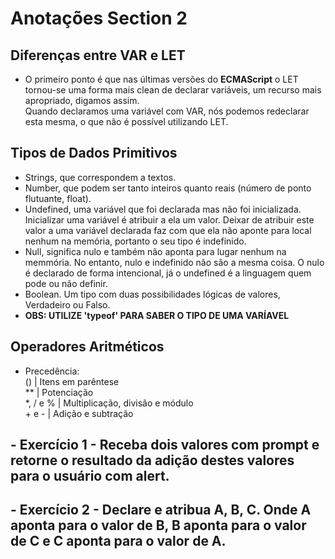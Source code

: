# Anotações Section 2
## Diferenças entre VAR e LET

- O primeiro ponto é que nas últimas versões do <strong>ECMAScript</strong> o LET tornou-se uma forma mais clean de declarar variáveis, um recurso mais apropriado, digamos assim.<br>
Quando declaramos uma variável com VAR, nós podemos redeclarar esta mesma, o que não é possível utilizando LET.

## Tipos de Dados Primitivos

- Strings, que correspondem a textos.
- Number, que podem ser tanto inteiros quanto reais (número de ponto flutuante, float).
- Undefined, uma variável que foi declarada mas não foi inicializada. Inicializar uma variável é atribuir a ela um valor. Deixar de atribuir este valor a uma variável declarada faz com que ela não aponte para local nenhum na memória, portanto o seu tipo é indefinido.
- Null, significa nulo e também não aponta para lugar nenhum na memmória. No entanto, nulo e indefinido não são a mesma coisa. O nulo é declarado de forma intencional, já o undefined é a linguagem quem pode ou não definir.
- Boolean. Um tipo com duas possibilidades lógicas de valores, Verdadeiro ou Falso.
- <strong>OBS: UTILIZE 'typeof' PARA SABER O TIPO DE UMA VARÍAVEL</strong>


## Operadores Aritméticos
- Precedência: <br> 
() | Itens em parêntese<br> ** | Potenciação <br> *, / e % | Multiplicação, divisão e módulo<br>+ e - | Adição e subtração

## - Exercício 1 - Receba dois valores com prompt e retorne o resultado da adição destes valores para o usuário com alert.

## - Exercício 2 - Declare e atribua A, B, C. Onde A aponta para o valor de B, B aponta para o valor de C e C aponta para o valor de A.